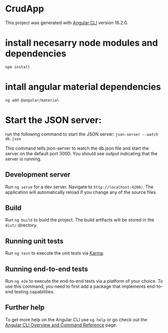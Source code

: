 # CrudApp

This project was generated with [Angular CLI](https://github.com/angular/angular-cli) version 16.2.0.

# install necesarry node modules and dependencies

`npm install`

# intall angular material dependencies

`ng add @angular/material`

# Start the JSON server:

run the following command to start the JSON server:
`json-server --watch db.json`

This command tells json-server to watch the db.json file and start the server on the default port 3000. You should see output indicating that the server is running.

## Development server

Run `ng serve` for a dev server. Navigate to `http://localhost:4200/`. The application will automatically reload if you change any of the source files.

## Build

Run `ng build` to build the project. The build artifacts will be stored in the `dist/` directory.

## Running unit tests

Run `ng test` to execute the unit tests via [Karma](https://karma-runner.github.io).

## Running end-to-end tests

Run `ng e2e` to execute the end-to-end tests via a platform of your choice. To use this command, you need to first add a package that implements end-to-end testing capabilities.

## Further help

To get more help on the Angular CLI use `ng help` or go check out the [Angular CLI Overview and Command Reference](https://angular.io/cli) page.
